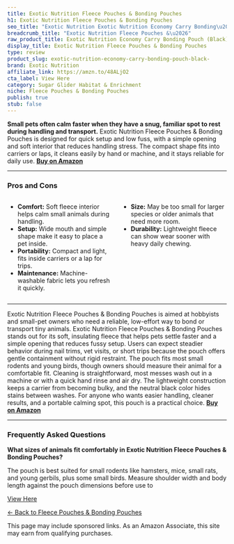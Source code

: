 ```yaml
---
title: Exotic Nutrition Fleece Pouches & Bonding Pouches
h1: Exotic Nutrition Fleece Pouches & Bonding Pouches
seo_title: "Exotic Nutrition Exotic Nutrition Economy Carry Bonding\u2026"
breadcrumb_title: "Exotic Nutrition Fleece Pouches &\u2026"
raw_product_title: Exotic Nutrition Economy Carry Bonding Pouch (Black)
display_title: Exotic Nutrition Fleece Pouches & Bonding Pouches
type: review
product_slug: exotic-nutrition-economy-carry-bonding-pouch-black-
brand: Exotic Nutrition
affiliate_link: https://amzn.to/48ALjO2
cta_label: View Here
category: Sugar Glider Habitat & Enrichment
niche: Fleece Pouches & Bonding Pouches
publish: true
stub: false
---
```


<div id="intro" class="full-width">
  <p><strong>Small pets often calm faster when they have a snug, familiar spot to rest during handling and transport.</strong> Exotic Nutrition Fleece Pouches & Bonding Pouches is designed for quick setup and low fuss, with a simple opening and soft interior that reduces handling stress. The compact shape fits into carriers or laps, it cleans easily by hand or machine, and it stays reliable for daily use. <a href="https://amzn.to/48ALjO2" rel="nofollow sponsored noopener" target="_blank"><strong>Buy on Amazon</strong></a></p>
</div>

<hr />
<h3 id="pros-cons">Pros and Cons</h3>
<div class="pc-grid" style="display:grid;grid-template-columns:1fr 1fr;gap:16px;">
  <ul>
    <li><strong>Comfort:</strong> Soft fleece interior helps calm small animals during handling.</li>
    <li><strong>Setup:</strong> Wide mouth and simple shape make it easy to place a pet inside.</li>
    <li><strong>Portability:</strong> Compact and light, fits inside carriers or a lap for trips.</li>
    <li><strong>Maintenance:</strong> Machine-washable fabric lets you refresh it quickly.</li>
  </ul>
  <ul>
    <li><strong>Size:</strong> May be too small for larger species or older animals that need more room.</li>
    <li><strong>Durability:</strong> Lightweight fleece can show wear sooner with heavy daily chewing.</li>
  </ul>
</div>
<hr />

<div class="full-width">
  <p>Exotic Nutrition Fleece Pouches & Bonding Pouches is aimed at hobbyists and small-pet owners who need a reliable, low-effort way to bond or transport tiny animals. Exotic Nutrition Fleece Pouches & Bonding Pouches stands out for its soft, insulating fleece that helps pets settle faster and a simple opening that reduces fussy setup. Users can expect steadier behavior during nail trims, vet visits, or short trips because the pouch offers gentle containment without rigid restraint. The pouch fits most small rodents and young birds, though owners should measure their animal for a comfortable fit. Cleaning is straightforward, most messes wash out in a machine or with a quick hand rinse and air dry. The lightweight construction keeps a carrier from becoming bulky, and the neutral black color hides stains between washes. For anyone who wants easier handling, cleaner results, and a portable calming spot, this pouch is a practical choice. <a href="https://amzn.to/48ALjO2" rel="nofollow sponsored noopener" target="_blank"><strong>Buy on Amazon</strong></a></p>
</div>

<hr />
<h3 id="faqs">Frequently Asked Questions</h3>

<p><strong>What sizes of animals fit comfortably in Exotic Nutrition Fleece Pouches & Bonding Pouches?</strong></p>
<p>The pouch is best suited for small rodents like hamsters, mice, small rats, and young gerbils, plus some small birds. Measure shoulder width and body length against the pouch dimensions before use to
<p><a class="btn" href="https://amzn.to/48ALjO2" target="_blank" rel="nofollow sponsored noopener">View Here</a></p>
<p><a href="/roundups/sugar-glider-habitat-enrichment/fleece-pouches-bonding-pouches/">← Back to Fleece Pouches & Bonding Pouches</a></p>
<aside class="disclosure">This page may include sponsored links. As an Amazon Associate, this site may earn from qualifying purchases.</aside>
